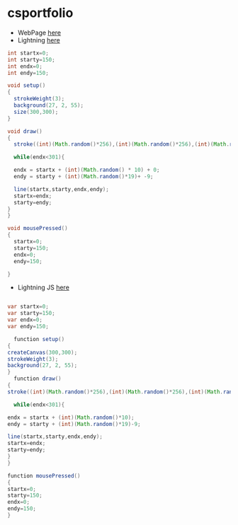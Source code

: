 # csportfolio
* WebPage [here]()
* Lightning [here]()

```Java
int startx=0;
int starty=150;
int endx=0;
int endy=150;

void setup()
{
  strokeWeight(3);
  background(27, 2, 55);
  size(300,300);
}

void draw()
{
  stroke((int)(Math.random()*256),(int)(Math.random()*256),(int)(Math.random()*256));

  while(endx<301){

  endx = startx + (int)(Math.random() * 10) + 0;
  endy = starty + (int)(Math.random()*19)+ -9;

  line(startx,starty,endx,endy);
  startx=endx;
  starty=endy;
}
}

void mousePressed()
{
  startx=0;
  starty=150;
  endx=0;
  endy=150;

}
```
* Lightning JS [here](https://github.com/WaiteL/lightning-JS/blob/master/lightingJS.js)

``` Java Script

var startx=0;
var starty=150;
var endx=0;
var endy=150;

  function setup()
{
createCanvas(300,300);
strokeWeight(3);
background(27, 2, 55);
}
  function draw()
{
stroke((int)(Math.random()*256),(int)(Math.random()*256),(int)(Math.random()*256));

  while(endx<301){

endx = startx + (int)(Math.random()*10);
endy = starty + (int)(Math.random()*19)-9;

line(startx,starty,endx,endy);
startx=endx;
starty=endy;
}
}

function mousePressed()
{
startx=0;
starty=150;
endx=0;
endy=150;
}
```
